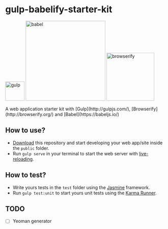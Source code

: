 # gulp-babelify-starter-kit
<p>
 <img alt="gulp" src="https://raw.githubusercontent.com/gulpjs/artwork/master/gulp-2x.png" width="60">
 <img alt="babel" src="https://raw.githubusercontent.com/babel/logo/master/babel.png" width="250">
 <img alt="browserify" src="http://browserify.org/images/wizard_hat_blue.png" width="150">
</p>
A web application starter kit with [Gulp](http://gulpjs.com/), [Browserify](http://browserify.org/) and [Babel](https://babeljs.io/)

## How to use?
- [Download](https://github.com/HenriqueLimas/gulp-babelify-starter-kit/archive/master.zip) this repository and start developing your web app/site inside the ```public``` folder.
- Run ```gulp serve``` in your terminal to start the web server with [live-reloading](http://www.browsersync.io/docs/api/#api-reload).

## How to test?
- Write yours tests in the ```test``` folder using the [Jasmine](http://jasmine.github.io/2.1/introduction.html) framework.
- Run ```gulp test:unit``` to start yours unit tests using the [Karma Runner](http://karma-runner.github.io/0.13/index.html).


## TODO
- [ ] Yeoman generator
